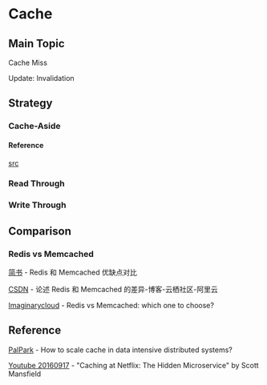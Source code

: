 # Cache

## Main Topic

Cache Miss

Update:
Invalidation

## Strategy

### Cache-Aside

#### Reference

[src](https://www.enjoyalgorithms.com/blog/cache-aside-caching-strategy)

### Read Through

### Write Through

## Comparison

### Redis vs Memcached

[简书](https://www.jianshu.com/p/6c511b6391a3) - Redis 和 Memcached 优缺点对比

[CSDN](https://blog.**csdn**.net/bamboolsu/article/details/78899497) - 论述 Redis 和 Memcached 的差异-博客-云栖社区-阿里云

[Imaginarycloud](https://www.imaginarycloud.**com**/blog/redis-vs-memcached/) - Redis vs Memcached: which one to choose?

## Reference

[PalPark](https://palpark.me/collections/5fe447d95c5827d65afcb2a4) - How to scale cache in data intensive distributed systems?

[Youtube 20160917](https://youtu.be/Rzdxgx3RC0Q) - "Caching at Netflix: The Hidden Microservice" by Scott Mansfield
